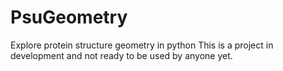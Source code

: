 # PsuGeometry
Explore protein structure geometry in python
This is a project in development and not ready to be used by anyone yet.
